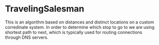 # TravelingSalesman
This is an algorithm based on distances and distinct locations on a custom corredinate system. In order to determine which stop to go to we are using shortest path to next, which is typically used for routing connections through DNS servers.

